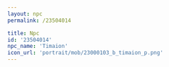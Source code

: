 ```yaml
---
layout: npc
permalink: /23504014

title: Npc
id: '23504014'
npc_name: 'Timaion'
icon_url: 'portrait/mob/23000103_b_timaion_p.png'
---
```


